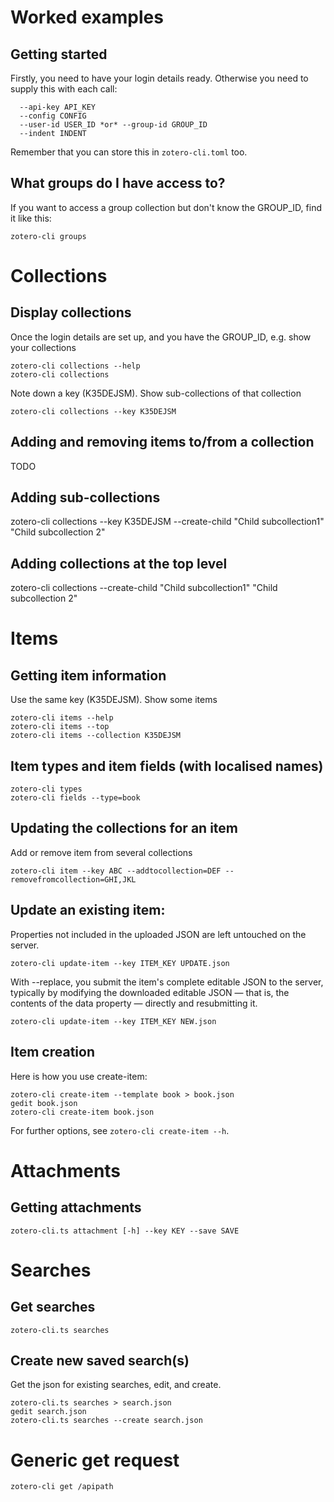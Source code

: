 # Worked examples

## Getting started

Firstly, you need to have your login details ready. Otherwise you need to supply this with each call:

```
  --api-key API_KEY
  --config CONFIG
  --user-id USER_ID *or* --group-id GROUP_ID
  --indent INDENT
```

Remember that you can store this in `zotero-cli.toml` too.

## What groups do I have access to?

If you want to access a group collection but don't know the GROUP_ID, find it like this:

```
zotero-cli groups
```

# Collections

## Display collections

Once the login details are set up, and you have the GROUP_ID, e.g. show your collections

```
zotero-cli collections --help
zotero-cli collections
```

Note down a key (K35DEJSM). Show sub-collections of that collection

```
zotero-cli collections --key K35DEJSM
```

## Adding and removing items to/from a collection

TODO

## Adding sub-collections

zotero-cli collections --key K35DEJSM --create-child "Child subcollection1" "Child subcollection 2"

## Adding collections at the top level

zotero-cli collections --create-child "Child subcollection1" "Child subcollection 2"

# Items

## Getting item information

Use the same key (K35DEJSM). Show some items

```
zotero-cli items --help
zotero-cli items --top
zotero-cli items --collection K35DEJSM
```

## Item types and item fields (with localised names)

```
zotero-cli types
zotero-cli fields --type=book
```

## Updating the collections for an item

Add or remove item from several collections

```
zotero-cli item --key ABC --addtocollection=DEF --removefromcollection=GHI,JKL
```

## Update an existing item:

Properties not included in the uploaded JSON are left untouched on the server.

```
zotero-cli update-item --key ITEM_KEY UPDATE.json
```

With --replace, you submit the item's complete editable JSON to the server, typically by modifying the downloaded editable JSON — that is, the contents of the data property — directly and resubmitting it.

```
zotero-cli update-item --key ITEM_KEY NEW.json
```

## Item creation

Here is how you use create-item:

```
zotero-cli create-item --template book > book.json
gedit book.json
zotero-cli create-item book.json
```

For further options, see `zotero-cli create-item --h`.

# Attachments

## Getting attachments

```
zotero-cli.ts attachment [-h] --key KEY --save SAVE
```

# Searches

## Get searches

```
zotero-cli.ts searches
```

## Create new saved search(s)

Get the json for existing searches, edit, and create.

```
zotero-cli.ts searches > search.json
gedit search.json
zotero-cli.ts searches --create search.json
```

# Generic get request

```
zotero-cli get /apipath
```
